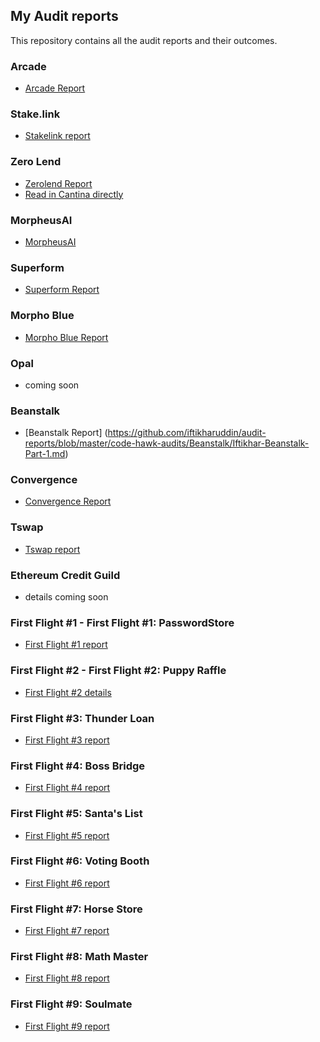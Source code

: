 ## My Audit reports

This repository contains all the audit reports and their outcomes.

### Arcade
- [Arcade Report](https://github.com/iftikharuddin/audit-reports/blob/master/cantina-audits/Arcade/arcade.md)

### Stake.link
- [Stakelink report](https://github.com/iftikharuddin/audit-reports/blob/master/code-hawk-audits/stake.link/Iftikhar-stake.link.md)

### Zero Lend 
- [Zerolend Report](https://github.com/iftikharuddin/audit-reports/tree/master/cantina-audits/ZeroLend)
- [Read in Cantina directly](https://cantina.xyz/code/a83eaf73-9cbc-495f-8607-e55d4fdaf407/findings/6f30b930-3264-4046-9b46-1ba8c48604a1?q=status%253Adisputed%252Crejected%252Cduplicate%252Cpotentially_duplicate%252Cconfirmed%252Cacknowledged%252Cfixed%252Cescalated%2520reviewers%253A0xTheBlackPanther)

### MorpheusAI
- [MorpheusAI](https://github.com/iftikharuddin/audit-reports/blob/master/code-hawk-audits/MorpheusAI/Iftikhar-MorpheusAI.md)

### Superform 
- [Superform Report](https://github.com/iftikharuddin/audit-reports/tree/master/cantina-audits/superform) 

### Morpho Blue 
- [Morpho Blue Report](https://github.com/iftikharuddin/audit-reports/tree/master/cantina-audits/morpho-blue) 

### Opal
- coming soon

### Beanstalk
- [Beanstalk Report] (https://github.com/iftikharuddin/audit-reports/blob/master/code-hawk-audits/Beanstalk/Iftikhar-Beanstalk-Part-1.md)

### Convergence 
- [Convergence Report](https://github.com/iftikharuddin/audit-reports/tree/master/sherlock-audits/convergence) 

### Tswap
- [Tswap report](https://github.com/iftikharuddin/audit-reports/blob/master/code-hawk-audits/security-course/5-t-swap-audit.md) 

### Ethereum Credit Guild
- details coming soon

### First Flight #1 - First Flight #1: PasswordStore
- [First Flight #1 report](https://github.com/iftikharuddin/audit-reports/blob/master/codehawk-first-flights/Iftikhar-First-Flight-%231_-PasswordStore.md) 

### First Flight #2 - First Flight #2: Puppy Raffle
- [First Flight #2 details](https://github.com/iftikharuddin/audit-reports/blob/master/codehawk-first-flights/Iftikhar-First-Flight-%232_-Puppy-Raffle.md)

### First Flight #3: Thunder Loan 
- [First Flight #3 report](https://github.com/iftikharuddin/audit-reports/blob/master/codehawk-first-flights/Iftikhar-First-Flight-%233_-Thunder-Loan.md)

### First Flight #4: Boss Bridge 
- [First Flight #4 report](https://github.com/iftikharuddin/audit-reports/blob/master/codehawk-first-flights/Iftikhar-First-Flight-%234_-Boss-Bridge.md)

### First Flight #5: Santa's List

- [First Flight #5 report](https://github.com/iftikharuddin/audit-reports/blob/master/codehawk-first-flights/Iftikhar-First-Flight-%235_-Santa's-List.md)

### First Flight #6: Voting Booth

- [First Flight #6 report](https://github.com/iftikharuddin/audit-reports/blob/8609c0d337bcb7ba9959533680d1b4937164248b/codehawk-first-flights/Iftikhar-First-Flight-%236_-Voting-Booth.md)

### First Flight #7: Horse Store 

- [First Flight #7 report](https://github.com/iftikharuddin/audit-reports/blob/master/codehawk-first-flights/Iftikhar-First-Flight-%237_-Horse-Store.md)

### First Flight #8: Math Master

- [First Flight #8 report](https://github.com/iftikharuddin/audit-reports/blob/master/codehawk-first-flights/Iftikhar-First-Flight-%238_-Math-Master.md)

### First Flight #9: Soulmate

- [First Flight #9 report](https://github.com/iftikharuddin/audit-reports/blob/master/codehawk-first-flights/Iftikhar-First-Flight-%239_-Soulmate.md)
